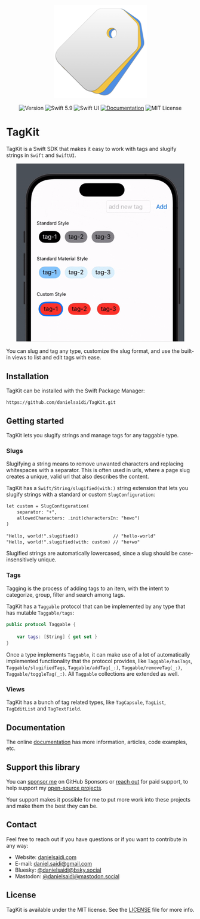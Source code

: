 <p align="center">
    <img src="Resources/Icon.png" alt="Project Icon" width="250" />
</p>

<p align="center">
    <img src="https://img.shields.io/github/v/release/danielsaidi/TagKit?color=%2300550&sort=semver" alt="Version" />
    <img src="https://img.shields.io/badge/Swift-5.9-orange.svg" alt="Swift 5.9" />
    <img src="https://img.shields.io/badge/platform-SwiftUI-blue.svg" alt="Swift UI" title="Swift UI" />
    <a href="https://danielsaidi.github.io/TagKit"><img src="https://img.shields.io/badge/documentation-web-blue.svg" alt="Documentation" /></a>
    <img src="https://img.shields.io/github/license/danielsaidi/TagKit" alt="MIT License" />
</p>



# TagKit

TagKit is a Swift SDK that makes it easy to work with tags and slugify strings in `Swift` and `SwiftUI`.

<p align="center">
    <img src="Resources/Demo-v2.gif" width=450 />
</p>

You can slug and tag any type, customize the slug format, and use the built-in views to list and edit tags with ease.




## Installation

TagKit can be installed with the Swift Package Manager:

```
https://github.com/danielsaidi/TagKit.git
```



## Getting started

TagKit lets you slugify strings and manage tags for any taggable type.


### Slugs

Slugifying a string means to remove unwanted characters and replacing whitespaces with a separator. This is often used in urls, where a page slug creates a unique, valid url that also describes the content.

TagKit has a ``Swift/String/slugified(with:)`` string extension that lets you slugify strings with a standard or custom ``SlugConfiguration``:

```
let custom = SlugConfiguration(
    separator: "+",
    allowedCharacters: .init(charactersIn: "hewo")
)

"Hello, world!".slugified()             // "hello-world" 
"Hello, world!".slugified(with: custom) // "he+wo"
```

Slugified strings are automatically lowercased, since a slug should be case-insensitively unique.


### Tags

Tagging is the process of adding tags to an item, with the intent to categorize, group, filter and search among tags.

TagKit has a ``Taggable`` protocol that can be implemented by any type that has mutable ``Taggable/tags``:

```swift
public protocol Taggable {

    var tags: [String] { get set }
}
```

Once a type implements ``Taggable``, it can make use of a lot of automatically implemented functionality that the protocol provides, like ``Taggable/hasTags``, ``Taggable/slugifiedTags``, ``Taggable/addTag(_:)``, ``Taggable/removeTag(_:)``, ``Taggable/toggleTag(_:)``. All ``Taggable`` collections are extended as well.


### Views

TagKit has a bunch of tag related types, like ``TagCapsule``, ``TagList``, ``TagEditList`` and ``TagTextField``.



## Documentation

The online [documentation][Documentation] has more information, articles, code examples, etc.



## Support this library

You can [sponsor me][Sponsors] on GitHub Sponsors or [reach out][Email] for paid support, to help support my [open-source projects][OpenSource].

Your support makes it possible for me to put more work into these projects and make them the best they can be.



## Contact

Feel free to reach out if you have questions or if you want to contribute in any way:

* Website: [danielsaidi.com][Website]
* E-mail: [daniel.saidi@gmail.com][Email]
* Bluesky: [@danielsaidi@bsky.social][Bluesky]
* Mastodon: [@danielsaidi@mastodon.social][Mastodon]



## License

TagKit is available under the MIT license. See the [LICENSE][License] file for more info.



[Email]: mailto:daniel.saidi@gmail.com
[Website]: https://danielsaidi.com
[GitHub]: https://github.com/danielsaidi
[OpenSource]: https://danielsaidi.com/opensource
[Sponsors]: https://github.com/sponsors/danielsaidi

[Bluesky]: https://bsky.app/profile/danielsaidi.bsky.social
[Mastodon]: https://mastodon.social/@danielsaidi
[Twitter]: https://twitter.com/danielsaidi

[Documentation]: https://danielsaidi.github.io/TagKit
[License]: https://github.com/danielsaidi/TagKit/blob/master/LICENSE
